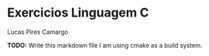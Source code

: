 # Exercicios Linguagem C
Lucas Pires Camargo

**TODO:** Write this markdown file
I am using cmake as a build system.